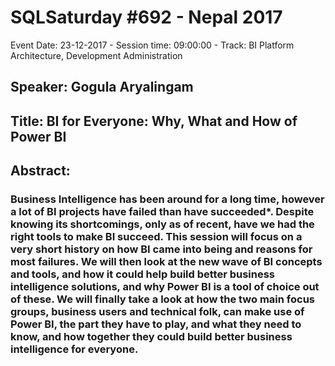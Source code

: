 # SQLSaturday #692 - Nepal 2017
Event Date: 23-12-2017 - Session time: 09:00:00 - Track: BI Platform Architecture, Development  Administration
## Speaker: Gogula Aryalingam
## Title: BI for Everyone: Why, What and How of Power BI
## Abstract:
### Business Intelligence has been around for a long time, however a lot of BI projects have failed than have succeeded*. Despite knowing its shortcomings, only as of recent, have we had the right tools to make BI succeed. This session will focus on a very short history on how BI came into being and reasons for most failures. We will then look at the new wave of BI concepts and tools, and how it could help build better business intelligence solutions, and why Power BI is a tool of choice out of these. We will finally take a look at how the two main focus groups, business users and technical folk, can make use of Power BI, the part they have to play, and what they need to know, and how together they could build better business intelligence for everyone.
